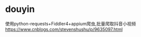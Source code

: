 # douyin
使用python-requests+Fiddler4+appium爬虫,批量爬取抖音小视频 
https://www.cnblogs.com/stevenshushu/p/9635097.html
